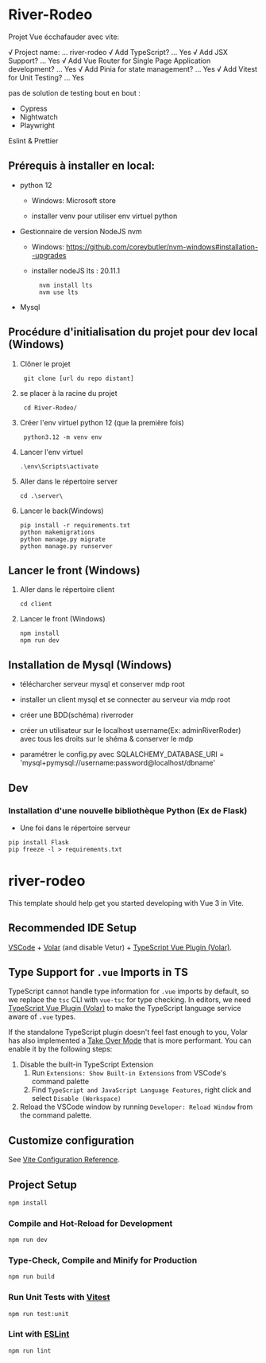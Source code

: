 # River-Rodeo
Projet Vue écchafauder avec vite:

√ Project name: ... river-rodeo
√ Add TypeScript? ... Yes
√ Add JSX Support? ... Yes
√ Add Vue Router for Single Page Application development? ... Yes
√ Add Pinia for state management? ... Yes
√ Add Vitest for Unit Testing? ... Yes

pas de solution de  testing bout en bout :

-  Cypress
- Nightwatch
- Playwright

Eslint  &  Prettier


## Prérequis à installer en local:
- python 12

    - Windows: Microsoft store

    - installer venv pour utiliser env virtuel  python

- Gestionnaire de version NodeJS nvm

    - Windows:  https://github.com/coreybutler/nvm-windows#installation--upgrades

    - installer nodeJS lts : 20.11.1

            nvm install lts
            nvm use lts

- Mysql
## Procédure d'initialisation du projet pour dev local (Windows)
1. Clôner le projet

        git clone [url du repo distant]

2. se placer à la racine du projet

        cd River-Rodeo/

3. Créer l'env virtuel python  12 (que la première fois)

        python3.12 -m venv env


4. Lancer l'env virtuel
    ````
    .\env\Scripts\activate
    ````
3. Aller dans le répertoire server
   ```
   cd .\server\
   ```
4. Lancer le back(Windows)

    ```
    pip install -r requirements.txt
    python makemigrations
    python manage.py migrate
    python manage.py runserver
    ```
## Lancer le front (Windows)
1. Aller dans le répertoire client
   ```
   cd client
   ```
2. Lancer le front (Windows)
    ```
    npm install
    npm run dev
    ```

## Installation de Mysql (Windows)
- télécharcher serveur mysql et conserver mdp root

- installer un client mysql et se connecter au serveur via mdp root
- créer une BDD(schéma) riverroder
- créer un utilisateur sur le localhost username(Ex: adminRiverRoder) avec tous les droits sur le shéma & conserver le mdp
- paramétrer le config.py avec SQLALCHEMY_DATABASE_URI = 'mysql+pymysql://username:password@localhost/dbname'

## Dev
### Installation d'une nouvelle bibliothèque Python (Ex de Flask)

- Une foi dans le répertoire serveur
```
pip install Flask
pip freeze -l > requirements.txt
```





# river-rodeo

This template should help get you started developing with Vue 3 in Vite.

## Recommended IDE Setup

[VSCode](https://code.visualstudio.com/) + [Volar](https://marketplace.visualstudio.com/items?itemName=Vue.volar) (and disable Vetur) + [TypeScript Vue Plugin (Volar)](https://marketplace.visualstudio.com/items?itemName=Vue.vscode-typescript-vue-plugin).

## Type Support for `.vue` Imports in TS

TypeScript cannot handle type information for `.vue` imports by default, so we replace the `tsc` CLI with `vue-tsc` for type checking. In editors, we need [TypeScript Vue Plugin (Volar)](https://marketplace.visualstudio.com/items?itemName=Vue.vscode-typescript-vue-plugin) to make the TypeScript language service aware of `.vue` types.

If the standalone TypeScript plugin doesn't feel fast enough to you, Volar has also implemented a [Take Over Mode](https://github.com/johnsoncodehk/volar/discussions/471#discussioncomment-1361669) that is more performant. You can enable it by the following steps:

1. Disable the built-in TypeScript Extension
    1) Run `Extensions: Show Built-in Extensions` from VSCode's command palette
    2) Find `TypeScript and JavaScript Language Features`, right click and select `Disable (Workspace)`
2. Reload the VSCode window by running `Developer: Reload Window` from the command palette.

## Customize configuration

See [Vite Configuration Reference](https://vitejs.dev/config/).

## Project Setup

```sh
npm install
```

### Compile and Hot-Reload for Development

```sh
npm run dev
```

### Type-Check, Compile and Minify for Production

```sh
npm run build
```

### Run Unit Tests with [Vitest](https://vitest.dev/)

```sh
npm run test:unit
```

### Lint with [ESLint](https://eslint.org/)

```sh
npm run lint
```


